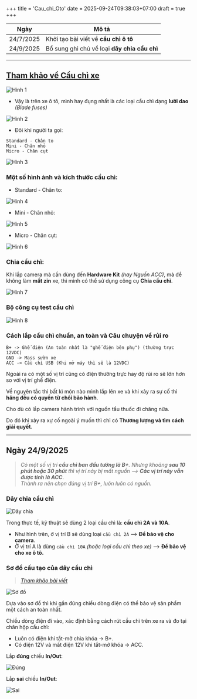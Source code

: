 +++
title = 'Cau_chi_Oto'
date = 2025-09-24T09:38:03+07:00
draft = true
+++

Ngày	|		Mô tả				|
--------|-----------------------------------------------|
24/7/2025 | Khởi tạo bài viết về **cầu chì ô tô**	|
24/9/2025 | Bổ sung ghi chú về loại **dây chia cầu chì**|

----------------------------------------------------------
## [Tham khảo về Cầu chì xe](https://oto.edu.vn/cau-chi-xe-o-to/)

![Hình 1](/image/IoT/Cau_chi_Oto/Hinh_1.png)

- Vậy là trên xe ô tô, mình hay đụng nhất là các loại cầu chì dạng **lưỡi dao** *(Blade fuses)*

![Hình 2](/image/IoT/Cau_chi_Oto/Hinh_2.webp)

- Đôi khi người ta gọi:
```
Standard - Chân to
Mini - Chân nhỏ
Micro - Chân cụt
```

![Hình 3](/image/IoT/Cau_chi_Oto/Hinh_3.webp)

### Một số hình ảnh và kích thước cầu chì:

- Standard - Chân to:

![Hình 4](/image/IoT/Cau_chi_Oto/Hinh_4.webp)

- Mini - Chân nhỏ:

![Hình 5](/image/IoT/Cau_chi_Oto/Hinh_5.webp)

- Micro - Chân cụt:

![Hình 6](/image/IoT/Cau_chi_Oto/Hinh_6.webp)

### Chia cầu chì:
Khi lắp camera mà cần dùng đến **Hardware Kit** *(hay Nguồn ACC)*, mà để không làm **mất zin** xe, thì mình có thể sử dụng công cụ **Chia cầu chì**.

![Hình 7](/image/IoT/Cau_chi_Oto/Hinh_7.webp)

### Bộ công cụ test cầu chì

![Hình 8](/image/IoT/Cau_chi_Oto/Hinh_8.webp)

### Cách lắp cầu chì chuẩn, an toàn và Câu chuyện về rủi ro
```
B+ -> Ghế điện (An toàn nhất là "ghế điện bên phụ") (thường trực 12VDC)
GND -> Mass sườn xe
ACC -> Cầu chì USB (Khi mở máy thì sẽ là 12VDC)
```
Ngoài ra có một số vị trí cũng có điện thường trực hay độ rủi ro sẽ lớn hơn so với vị trí ghế điện.

Về nguyên tắc thì bất kì món nào mình lắp lên xe và khi xảy ra sự cố thì **hãng đều có quyền từ chối bảo hành**.

Cho dù có lắp camera hành trình với nguồn tẩu thuốc đi chăng nữa.

Do đó khi xảy ra xự cố ngoài ý muốn thì chỉ có **Thương lượng và tìm cách giải quyết**.

----------------------------------------------------------------------------------
## Ngày 24/9/2025

> *Có một số vị trí **cầu chì ban đầu tưởng là B+**. Nhưng khoảng **sau 10 phút hoặc 30 phút** thì vị trí này bị mất nguồn --> **Các vị trí này vẫn được tính là ACC***. </br> 
> *Thành ra nên chọn đúng vị trí B+, luôn luôn có nguồn.*

### Dây chia cầu chì

![Dây chia](/image/IoT/Cau_chi_Oto/Dây_cầu_chì.jpg)

Trong thực tế, kỹ thuật sẽ dùng 2 loại cầu chì là: **cầu chì 2A và 10A**.
- Như hình trên, ở vị trí B sẽ dùng loại `cầu chì 2A` --> **Để bảo vệ cho camera**.
- Ở vị trí A là dùng `cầu chì 10A` *(hoặc loại cầu chì theo xe)* --> **Để bảo vệ cho xe ô tô.**

### Sơ đồ cấu tạo của dây cầu chì
> *[Tham khảo bài viết](https://m.blog.naver.com/callmeho/222131666270)* </br>

![Sơ đồ](/image/IoT/Cau_chi_Oto/Sơ_đồ_dây.png)

Dựa vào sơ đồ thì khi gắn đúng chiều dòng điện có thể bảo vệ sản phẩm một cách an toàn nhất.

Chiều dòng điện đi vào, xác định bằng cách rút cầu chì trên xe ra và đo tại chân hộp cầu chì:
- Luôn có điện khi tắt-mở chìa khóa -> B+. 
- Có điện 12V và mất điện 12V khi tắt-mở khóa -> ACC.

Lắp **đúng** chiều **In/Out**:

![Đúng](/image/IoT/Cau_chi_Oto/Lắp_đúng.png)

Lắp **sai** chiều **In/Out**:

![Sai](/image/IoT/Cau_chi_Oto/Lắp_sai.png)




